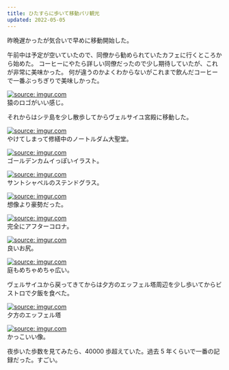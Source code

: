 ```yaml
---
title: ひたすらに歩いて移動パリ観光
updated: 2022-05-05
---
```


昨晩遅かったが気合いで早めに移動開始した。

午前中は予定が空いていたので、同僚から勧められていたカフェに行くところから始めた。
コーヒーにやたら詳しい同僚だったので少し期待していたが、これが非常に美味かった。
何が違うのかよくわからないがこれまで飲んだコーヒーで一番ぶっちぎりで美味しかった。

<a href="https://imgur.com/emNEgcD"><img src="https://i.imgur.com/emNEgcD.png" title="source: imgur.com" /></a>  
猿のロゴがいい感じ。

それからはシテ島を少し散歩してからヴェルサイユ宮殿に移動した。

<a href="https://imgur.com/wbLh8VV"><img src="https://i.imgur.com/wbLh8VV.png" title="source: imgur.com" /></a>  
やけてしまって修繕中のノートルダム大聖堂。

<a href="https://imgur.com/wCpknLZ"><img src="https://i.imgur.com/wCpknLZ.png" title="source: imgur.com" /></a>  
ゴールデンカムイっぽいイラスト。

<a href="https://imgur.com/MzUfYi8"><img src="https://i.imgur.com/MzUfYi8.png" title="source: imgur.com" /></a>  
サントシャペルのステンドグラス。

<a href="https://imgur.com/mcGCa1G"><img src="https://i.imgur.com/mcGCa1G.png" title="source: imgur.com" /></a>  
想像より豪勢だった。

<a href="https://imgur.com/pQVGwCW"><img src="https://i.imgur.com/pQVGwCW.png" title="source: imgur.com" /></a>  
完全にアフターコロナ。

<a href="https://imgur.com/9AhNEI3"><img src="https://i.imgur.com/9AhNEI3.png" title="source: imgur.com" /></a>  
良いお尻。

<a href="https://imgur.com/5d9jZVV"><img src="https://i.imgur.com/5d9jZVV.png" title="source: imgur.com" /></a>  
庭もめちゃめちゃ広い。

ヴェルサイユから戻ってきてからは夕方のエッフェル塔周辺を少し歩いてからビストロで夕飯を食べた。

<a href="https://imgur.com/ubJ6nJh"><img src="https://i.imgur.com/ubJ6nJh.png" title="source: imgur.com" /></a>  
夕方のエッフェル塔

<a href="https://imgur.com/HUY5px4"><img src="https://i.imgur.com/HUY5px4.png" title="source: imgur.com" /></a>  
かっこいい像。

夜歩いた歩数を見てみたら、40000 歩超えていた。過去 5 年くらいで一番の記録だった。すごい。

